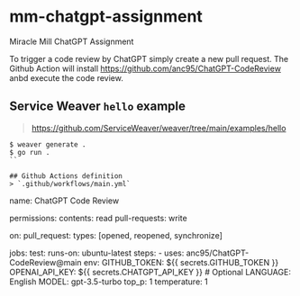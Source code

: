 # mm-chatgpt-assignment
Miracle Mill ChatGPT Assignment

To trigger a code review by ChatGPT simply create a new pull request. The Github Action will install https://github.com/anc95/ChatGPT-CodeReview anbd execute the code review.

## Service Weaver `hello` example
> https://github.com/ServiceWeaver/weaver/tree/main/examples/hello

```
$ weaver generate .
$ go run .
``

## Github Actions definition
> `.github/workflows/main.yml`

```
name: ChatGPT Code Review

permissions:
  contents: read
  pull-requests: write

on:
  pull_request:
    types: [opened, reopened, synchronize]

jobs:
  test:
    runs-on: ubuntu-latest
    steps:
      - uses: anc95/ChatGPT-CodeReview@main
        env:
          GITHUB_TOKEN: ${{ secrets.GITHUB_TOKEN }}
          OPENAI_API_KEY: ${{ secrets.CHATGPT_API_KEY }}
          # Optional
          LANGUAGE: English
          MODEL: gpt-3.5-turbo
          top_p: 1
          temperature: 1
```
